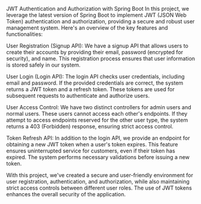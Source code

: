 JWT Authentication and Authorization with Spring Boot
In this project, we leverage the latest version of Spring Boot to implement JWT (JSON Web Token) authentication and authorization, providing a secure and robust user management system. Here's an overview of the key features and functionalities:

User Registration (Signup API):
We have a signup API that allows users to create their accounts by providing their email, password (encrypted for security), and name. This registration process ensures that user information is stored safely in our system.

User Login (Login API):
The login API checks user credentials, including email and password. If the provided credentials are correct, the system returns a JWT token and a refresh token. These tokens are used for subsequent requests to authenticate and authorize users.

User Access Control:
We have two distinct controllers for admin users and normal users. These users cannot access each other's endpoints. If they attempt to access endpoints reserved for the other user type, the system returns a 403 (Forbidden) response, ensuring strict access control.

Token Refresh API:
In addition to the login API, we provide an endpoint for obtaining a new JWT token when a user's token expires. This feature ensures uninterrupted service for customers, even if their token has expired. The system performs necessary validations before issuing a new token.

With this project, we've created a secure and user-friendly environment for user registration, authentication, and authorization, while also maintaining strict access controls between different user roles. The use of JWT tokens enhances the overall security of the application.
